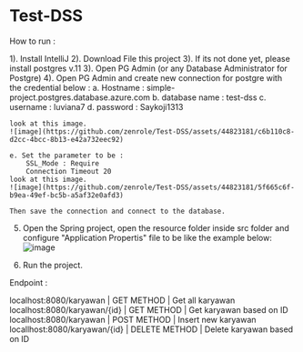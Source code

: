 # Test-DSS

How to run :

1). Install IntelliJ
2). Download File this project
3). If its not done yet, please install postgres v.11
3). Open PG Admin (or any Database Administrator for Postgre)
4). Open PG Admin and create new connection for postgre with the credential below :
    a. Hostname : simple-project.postgres.database.azure.com
    b. database name : test-dss
    c. username : luviana7
    d. password : Saykoji1313

    look at this image.
    ![image](https://github.com/zenrole/Test-DSS/assets/44823181/c6b110c8-d2cc-4bcc-8b13-e42a732eec92)

    e. Set the parameter to be :
        SSL_Mode : Require
        Connection Timeout 20
    look at this image.
    ![image](https://github.com/zenrole/Test-DSS/assets/44823181/5f665c6f-b9ea-49ef-bc5b-a5af32e0afd3)

    Then save the connection and connect to the database.

5. Open the Spring project, open the resource folder inside src folder and configure "Application Propertis" file to be like the example below:
   ![image](https://github.com/zenrole/Test-DSS/assets/44823181/e9f4f58e-063f-4f51-846e-8538977c39d3)

6. Run the project.

Endpoint :

localhost:8080/karyawan | GET METHOD | Get all karyawan
localhost:8080/karyawan/{id} | GET METHOD | Get karyawan based on ID
localhost:8080/karyawan | POST METHOD | Insert new karyawan
locallhost:8080/karyawan/{id} | DELETE METHOD | Delete karyawan based on ID
